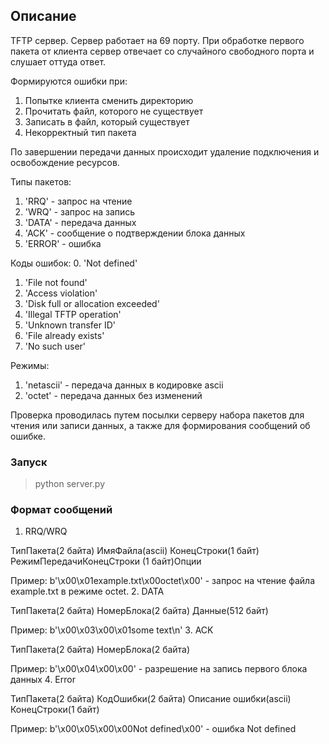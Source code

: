 
## Описание

TFTP сервер.
Сервер работает на 69 порту. При обработке первого пакета от клиента сервер отвечает со случайного свободного порта и слушает оттуда ответ. 

Формируются ошибки при:
1. Попытке клиента сменить директорию
2. Прочитать файл, которого не существует
3. Записать в файл, который существует
4. Некорректный тип пакета

По завершении передачи данных происходит удаление подключения и освобождение ресурсов. 

Типы пакетов:
1. 'RRQ' - запрос на чтение
2. 'WRQ' - запрос на запись
3. 'DATA' - передача данных
4. 'ACK' - сообщение о подтверждении блока данных
5. 'ERROR' - ошибка
    
Коды ошибок:
0. 'Not defined'
1. 'File not found'
2. 'Access violation'
3. 'Disk full or allocation exceeded'
4. 'Illegal TFTP operation'
5. 'Unknown transfer ID'
6. 'File already exists'
7. 'No such user'

Режимы:
1. 'netascii' - передача данных в кодировке ascii
2. 'octet' - передача данных без изменений

Проверка проводилась путем посылки серверу набора пакетов для чтения или записи данных, а также для формирования сообщений об ошибке. 

### Запуск
>python server.py 

### Формат сообщений
1. RRQ/WRQ 

ТипПакета(2 байта) ИмяФайла(ascii) КонецСтроки(1 байт) РежимПередачиКонецСтроки (1 байт)Опции


Пример: b'\x00\x01example.txt\x00octet\x00' - запрос на чтение файла example.txt в режиме octet.
2. DATA


ТипПакета(2 байта) НомерБлока(2 байта) Данные(512 байт)

Пример: b'\x00\x03\x00\x01some text\n'
3. ACK 


ТипПакета(2 байта) НомерБлока(2 байта)

Пример: b'\x00\x04\x00\x00' - разрешение на запись первого блока данных
4. Error


ТипПакета(2 байта) КодОшибки(2 байта) Описание ошибки(ascii) КонецСтроки(1 байт)

Пример: b'\x00\x05\x00\x00Not defined\х00' - ошибка Not defined

